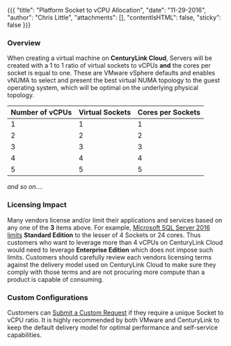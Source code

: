 {{{
  "title": "Platform Socket to vCPU Allocation",
  "date": "11-29-2016",
  "author": "Chris Little",
  "attachments": [],
  "contentIsHTML": false,
  "sticky": false
}}}

### Overview
When creating a virtual machine on **CenturyLink Cloud**, Servers will be created with a 1 to 1 ratio of virtual sockets to vCPUs **and** the cores per socket is equal to one. These are VMware vSphere defaults and enables vNUMA to select and present the best virtual NUMA topology to the guest operating system, which will be optimal on the underlying physical topology.

Number of vCPUs|Virtual Sockets|Cores per Sockets
---------------|---------------|-----------------
1|1|1
2|2|2
3|3|3
4|4|4
5|5|5

*and so on....*

### Licensing Impact
Many vendors license and/or limit their applications and services based on any one of the **3** items above. For example, [Microsoft SQL Server 2016 limits](//msdn.microsoft.com/en-us/library/cc645993.aspx) **Standard Edition** to the lesser of 4 Sockets or 24 cores. Thus customers who want to leverage more than 4 vCPUs on CenturyLink Cloud would need to leverage **Enterprise Edition** which does not impose such limits. Customers should carefully review each vendors licensing terms against the delivery model used on CenturyLink Cloud to make sure they comply with those terms and are not procuring more compute than a product is capable of consuming.

### Custom Configurations
Customers can [Submit a Custom Request](../Support/submitting-custom-requests.md) if they require a unique Socket to vCPU ratio.  It is highly recommended by both VMware and CenturyLink to keep the default delivery model for optimal performance and self-service capabilities.  
